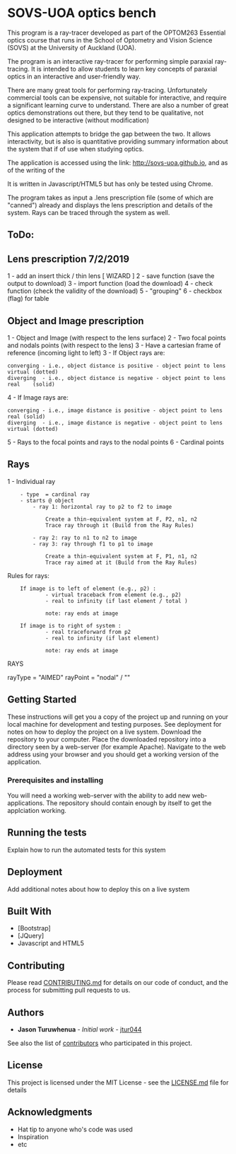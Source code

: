 # SOVS-UOA optics bench 

This program is a ray-tracer developed as part of the OPTOM263 Essential optics course that runs in the School of Optometry and Vision Science (SOVS) at the University of Auckland (UOA). 

The program is an interactive ray-tracer for performing simple paraxial ray-tracing.  It is intended to allow students to  learn key concepts of paraxial optics in an interactive and user-friendly way.  

There are many great tools for performing ray-tracing. Unfortunately commercial tools can be expensive, not suitable for interactive, and require a significant learning curve to understand. There are also a number of great optics demonstrations out there, but they tend to be qualitative, not designed to be interactive (without modification)

This application attempts to bridge the gap between the two. It allows interactivity, but is also is quantitative providing summary information about the system that if of use when studying optics.


The application is accessed using the link: http://sovs-uoa.github.io, and as of the writing of the 

It is written in Javascript/HTML5 but has only be tested using Chrome.

The program takes as input a .lens prescription file (some of which are "canned") already and displays the lens prescription and details of the system.  Rays can be traced through the system as well.


## ToDo:

Lens prescription 7/2/2019
---------------------------

1 - add an insert thick / thin lens [ WIZARD ] 
2 - save function (save the output to download)
3 - import function (load the download)
4 - check function (check the validity of the download)
5 - "grouping"
6 - checkbox (flag) for table

Object and Image prescription 
-----------------------------

1 - Object and Image (with respect to the lens surface)
2 - Two focal points and nodals points (with respect to the lens)
3 - Have a cartesian frame of reference (incoming light to left)
3 - If Object rays are:  

	converging - i.e., object distance is positive - object point to lens virtual (dotted) 
	diverging  - i.e., object distance is negative - object point to lens real    (solid)

4 - If Image rays are: 

	converging - i.e., image distance is positive - object point to lens real (solid) 
	diverging  - i.e., image distance is negative - object point to lens virtual (dotted)

5 - Rays to the focal points and rays to the nodal points 
6 - Cardinal points 

Rays
----

1 - Individual ray 

		- type  = cardinal ray 
		- starts @ object 
			- ray 1: horizontal ray to p2 to f2 to image  

				Create a thin-equivalent system at F, P2, n1, n2
				Trace ray through it (Build from the Ray Rules)

			- ray 2: ray to n1 to n2 to image  
			- ray 3: ray through f1 to p1 to image 		

				Create a thin-equivalent system at F, P1, n1, n2
				Trace ray aimed at it (Build from the Ray Rules)

Rules for rays:

		If image is to left of element (e.g., p2) :
				- virtual traceback from element (e.g., p2)
				- real to infinity (if last element / total )

				note: ray ends at image 

		If image is to right of system :
				- real traceforward from p2
				- real to infinity (if last element)

				note: ray ends at image 


RAYS 


rayType = "AIMED"
rayPoint = "nodal" / ""



## Getting Started

These instructions will get you a copy of the project up and running on your local machine for development and testing purposes. See deployment for notes on how to deploy the project on a live system.
Download the repository to your computer.  Place the downloaded repository into a directory seen by a web-server (for example Apache). Navigate to the web address using your browser and you should get a working version of the application.

### Prerequisites and installing

You will need a working web-server with the ability to add new web-applications. 
The repository should contain enough by itself to get the applciation working. 

## Running the tests

Explain how to run the automated tests for this system

## Deployment

Add additional notes about how to deploy this on a live system

## Built With

* [Bootstrap] 
* [JQuery]
* Javascript and HTML5

## Contributing

Please read [CONTRIBUTING.md](https://gist.github.com/PurpleBooth/b24679402957c63ec426) for details on our code of conduct, and the process for submitting pull requests to us.

## Authors

* **Jason Turuwhenua** - *Initial work* - [jtur044](https://github.com/jtur044)

See also the list of [contributors](https://github.com/your/project/contributors) who participated in this project.

## License

This project is licensed under the MIT License - see the [LICENSE.md](LICENSE.md) file for details

## Acknowledgments

* Hat tip to anyone who's code was used
* Inspiration
* etc
